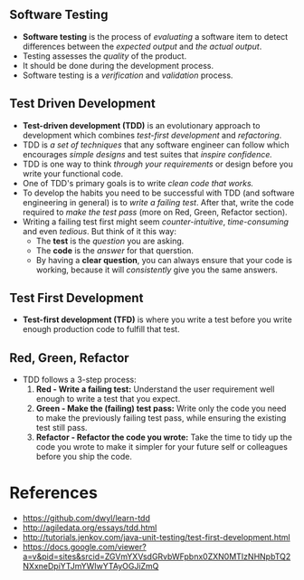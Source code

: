 ## Software Testing

- **Software testing** is the process of _evaluating_ a software item to detect differences between the _expected output_ and _the actual output_.
- Testing assesses the _quality_ of the product.
- It should be done during the development process.
- Software testing is a _verification_ and _validation_ process.

## Test Driven Development

- **Test-driven development (TDD)** is an evolutionary approach to development which combines _test-first development_ and _refactoring_.
- TDD is _a set of techniques_ that any software engineer can follow which encourages _simple designs_ and test suites that _inspire confidence._
- TDD is one way to think _through your requirements_ or design before you write your functional code.
- One of TDD's primary goals is to write _clean code that works._
- To develop the habits you need to be successful with TDD (and software engineering in general) is to _write a failing test_. After that, write the code required to _make the test pass_ (more on Red, Green, Refactor section).
- Writing a failing test first might seem _counter-intuitive_, _time-consuming_ and even _tedious_. But think of it this way:
  - The **test** is the _question_ you are asking.
  - The **code** is the _answer_ for that querstion.
  - By having a **clear question**, you can always ensure that your code is working, because it will _consistently_ give you the same answers.

## Test First Development

- **Test-first development (TFD)** is where you write a test before you write enough production code to fulfill that test.

## Red, Green, Refactor

- TDD follows a 3-step process:
  1.  **Red - Write a failing test:** Understand the user requirement well enough to write a test that you expect.
  2.  **Green - Make the (failing) test pass:** Write only the code you need to make the previously failing test pass, while ensuring the existing test still pass.
  3.  **Refactor - Refactor the code you wrote:** Take the time to tidy up the code you wrote to make it simpler for your future self or colleagues before you ship the code.

# References

- https://github.com/dwyl/learn-tdd
- http://agiledata.org/essays/tdd.html
- http://tutorials.jenkov.com/java-unit-testing/test-first-development.html
- https://docs.google.com/viewer?a=v&pid=sites&srcid=ZGVmYXVsdGRvbWFpbnx0ZXN0MTIzNHNpbTQ2NXxneDpiYTJmYWIwYTAyOGJiZmQ

